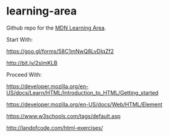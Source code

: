 # learning-area
Github repo for the [MDN Learning Area](https://developer.mozilla.org/en-US/Learn). 

Start With:

https://goo.gl/forms/58C1mNwQ8LvDIqZf2

http://bit.ly/2sImKLB

Proceed With:

https://developer.mozilla.org/en-US/docs/Learn/HTML/Introduction_to_HTML/Getting_started

https://developer.mozilla.org/en-US/docs/Web/HTML/Element

https://www.w3schools.com/tags/default.asp

http://landofcode.com/html-exercises/
